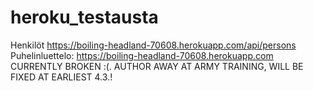 # heroku_testausta
Henkilöt
https://boiling-headland-70608.herokuapp.com/api/persons
Puhelinluettelo:
https://boiling-headland-70608.herokuapp.com
CURRENTLY BROKEN :(. AUTHOR AWAY AT ARMY TRAINING, WILL BE FIXED AT EARLIEST 4.3.!
